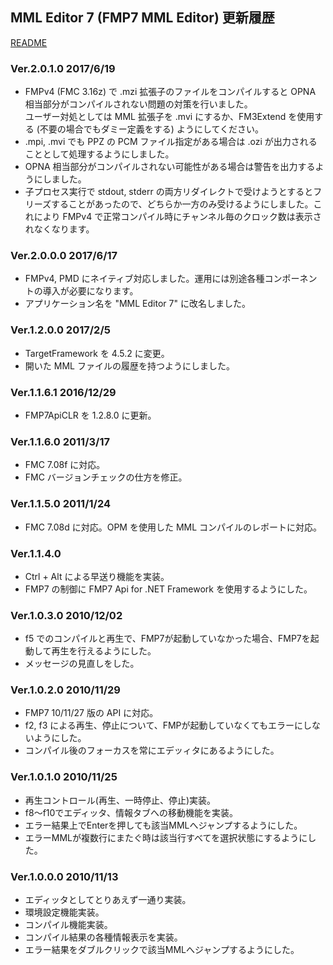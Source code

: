 ## MML Editor 7 (FMP7 MML Editor) 更新履歴

[README](README.md)

### Ver.2.0.1.0 2017/6/19
* FMPv4 (FMC 3.16z) で .mzi 拡張子のファイルをコンパイルすると OPNA 相当部分がコンパイルされない問題の対策を行いました。  
ユーザー対処としては MML 拡張子を .mvi にするか、FM3Extend を使用する (不要の場合でもダミー定義をする) ようにしてください。
 * .mpi, .mvi でも PPZ の PCM ファイル指定がある場合は .ozi が出力されることとして処理するようにしました。
 * OPNA 相当部分がコンパイルされない可能性がある場合は警告を出力するようにしました。
* 子プロセス実行で stdout, stderr の両方リダイレクトで受けようとするとフリーズすることがあったので、どちらか一方のみ受けるようにしました。これにより FMPv4 で正常コンパイル時にチャンネル毎のクロック数は表示されなくなります。

### Ver.2.0.0.0 2017/6/17
* FMPv4, PMD にネイティブ対応しました。運用には別途各種コンポーネントの導入が必要になります。
* アプリケーション名を "MML Editor 7" に改名しました。

### Ver.1.2.0.0 2017/2/5
* TargetFramework を 4.5.2 に変更。
* 開いた MML ファイルの履歴を持つようにしました。

### Ver.1.1.6.1 2016/12/29
* FMP7ApiCLR を 1.2.8.0 に更新。

### Ver.1.1.6.0 2011/3/17
* FMC 7.08f に対応。
* FMC バージョンチェックの仕方を修正。

### Ver.1.1.5.0 2011/1/24
* FMC 7.08d に対応。OPM を使用した MML コンパイルのレポートに対応。

### Ver.1.1.4.0
* Ctrl + Alt による早送り機能を実装。
* FMP7 の制御に FMP7 Api for .NET Framework を使用するようにした。

### Ver.1.0.3.0 2010/12/02
* f5 でのコンパイルと再生で、FMP7が起動していなかった場合、FMP7を起動して再生を行えるようにした。
* メッセージの見直しをした。

### Ver.1.0.2.0 2010/11/29
* FMP7 10/11/27 版の API に対応。
* f2, f3 による再生、停止について、FMPが起動していなくてもエラーにしないようにした。
* コンパイル後のフォーカスを常にエデッィタにあるようにした。

### Ver.1.0.1.0 2010/11/25
* 再生コントロール(再生、一時停止、停止)実装。
* f8～f10でエディッタ、情報タブへの移動機能を実装。
* エラー結果上でEnterを押しても該当MMLへジャンプするようにした。
* エラーMMLが複数行にまたぐ時は該当行すべてを選択状態にするようにした。

### Ver.1.0.0.0 2010/11/13
* エディッタとしてとりあえず一通り実装。
* 環境設定機能実装。
* コンパイル機能実装。
* コンパイル結果の各種情報表示を実装。
* エラー結果をダブルクリックで該当MMLへジャンプするようにした。
